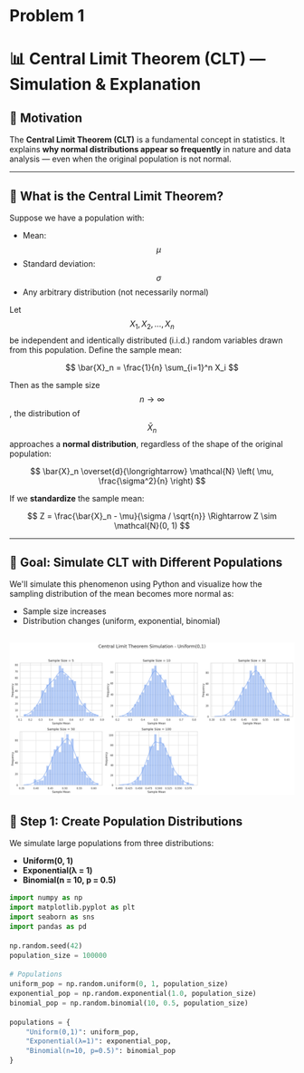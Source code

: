 # Problem 1
# 📊 Central Limit Theorem (CLT) — Simulation & Explanation

## 🎯 Motivation

The **Central Limit Theorem (CLT)** is a fundamental concept in statistics. It explains **why normal distributions appear so frequently** in nature and data analysis — even when the original population is not normal.

---

## 📐 What is the Central Limit Theorem?

Suppose we have a population with:

- Mean: $$ \mu $$
- Standard deviation: $$ \sigma $$
- Any arbitrary distribution (not necessarily normal)

Let $$ X_1, X_2, \dots, X_n $$ be independent and identically distributed (i.i.d.) random variables drawn from this population. Define the sample mean:

$$
\bar{X}_n = \frac{1}{n} \sum_{i=1}^n X_i
$$

Then as the sample size $$ n \to \infty $$, the distribution of $$ \bar{X}_n $$ approaches a **normal distribution**, regardless of the shape of the original population:

$$
\bar{X}_n \overset{d}{\longrightarrow} \mathcal{N} \left( \mu, \frac{\sigma^2}{n} \right)
$$

If we **standardize** the sample mean:

$$
Z = \frac{\bar{X}_n - \mu}{\sigma / \sqrt{n}} \Rightarrow Z \sim \mathcal{N}(0, 1)
$$

---

## 🧪 Goal: Simulate CLT with Different Populations

We'll simulate this phenomenon using Python and visualize how the sampling distribution of the mean becomes more normal as:

- Sample size increases
- Distribution changes (uniform, exponential, binomial)



![alt text](image-2.png)
---

## 🧰 Step 1: Create Population Distributions

We simulate large populations from three distributions:

- **Uniform(0, 1)**
- **Exponential(λ = 1)**
- **Binomial(n = 10, p = 0.5)**

```python
import numpy as np
import matplotlib.pyplot as plt
import seaborn as sns
import pandas as pd

np.random.seed(42)
population_size = 100000

# Populations
uniform_pop = np.random.uniform(0, 1, population_size)
exponential_pop = np.random.exponential(1.0, population_size)
binomial_pop = np.random.binomial(10, 0.5, population_size)

populations = {
    "Uniform(0,1)": uniform_pop,
    "Exponential(λ=1)": exponential_pop,
    "Binomial(n=10, p=0.5)": binomial_pop
}
